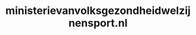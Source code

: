 ---
layout: post
title:  "ministerievanvolksgezondheidwelzijnensport.nl"
internal_url:  "/dutchgov/ministerievanvolksgezondheidwelzijnensport.nl.html"
categories: dutchgov
---